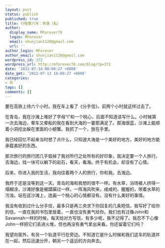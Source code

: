 ```yaml
---
layout: post
status: publish
published: true
title: 行程第六天：失落（私）
author:
  display_name: MForever78
  login: MForever
  email: shunjian1128@gmail.com
  url: ''
author_login: MForever
author_email: shunjian1128@gmail.com
wordpress_id: 372
wordpress_url: http://mforever78.com/blog/?p=372
date: '2012-07-14 00:00:27 +0800'
date_gmt: '2012-07-13 16:00:27 +0800'
categories:
- 杂
tags: []
comments: []
---
```


<p>要在高铁上待六个小时。我在车上看了《分手信》，前两个小时就这样过去了。</p>
<p>在青岛，我在沙滩上堆好了字母“I”和一个桃心，后面不知道该写什么。小时候第一次去海边，晕车又晕船的我在看到大海的一霎那满足了。那海很蓝，沙滩上能顺着小洞挖出躲在里面的小螃蟹。我抓了一个，放在手里。</p>
<p>我已经回忆不起来当时想了点什么，只知道大海是一个美好的地方。美好的地方能承载美好的东西。</p>
<p>那次旅行的旅行团几乎毁掉了我对所行之处所有的好印象，我决定要一个人旅行。去海边，找一块可以躺下的岩石，看天，看海。终于有机会，却没有了心情。</p>
<p>后来，你进入我的生活，我向往着两个人的旅行，你和我。去海边。</p>
<p>我终于还是没等到这一天。青岛的海和我想的很不一样。有水草，浴场被人挤得一塌糊涂，沙滩好像是被蹂躏过一样。一阵海风吹来，咸咸的，腥腥的，带着水草的污浊。站在这沙滩上，连画一个桃心的心情都没有。没有什么美好的事情。</p>
<p>我没有收到过什么分手信，最多只是再三央求下你回复的几条短信。我写好了给你的信，一直在我的书包里放着，一直也没有勇气给你。我们也有过像John和Savannah一样的时候，每天给对方写信，有多少呢，我不记得了。我忍不下心像John一样把它们丢进火堆，但也再没有勇气拿出来看。你还留着它们吗？</p>
<p>我望向窗外，有另一个轨道平行在旁边。不知道它是什么时候和我们这车的轨道并在一起，然后迅速分开，朝另一个遥远的方向奔去。</p>
